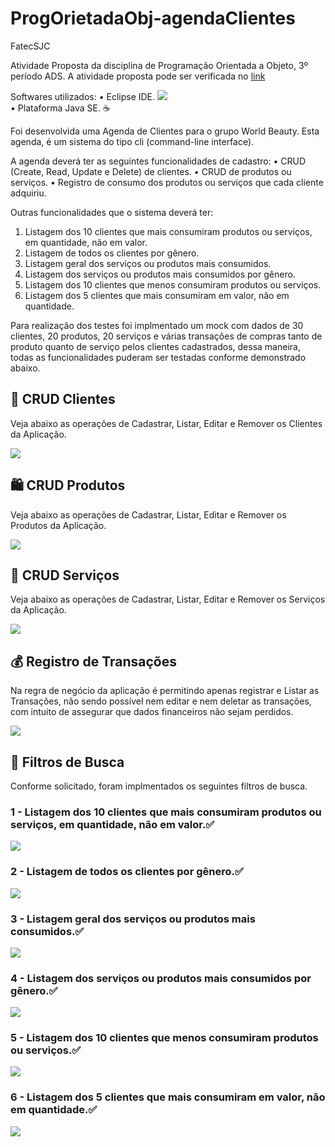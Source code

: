 # ProgOrietadaObj-agendaClientes
 FatecSJC
 
 Atividade Proposta da disciplina de Programação Orientada a Objeto, 3º período ADS. 
 A atividade proposta pode ser verificada no [link](https://github.com/mariana299/ProgOrietadaObj-agendaClientes/blob/main/Atividade_POO.pdf)
 
 Softwares utilizados:
• Eclipse IDE. <img src="https://www.eclipse.org/downloads/assets/public/images/logo-eclipse.png" style="font-size: 0.73em;"/></br>
• Plataforma Java SE. ☕ 



Foi desenvolvida uma Agenda de Clientes para o grupo World Beauty. Esta agenda, é um sistema do tipo cli (command-line interface).

A agenda deverá ter as seguintes funcionalidades de cadastro:
• CRUD (Create, Read, Update e Delete) de clientes.
• CRUD de produtos ou serviços.
• Registro de consumo dos produtos ou serviços que cada cliente adquiriu.

Outras funcionalidades que o sistema deverá ter:
1. Listagem dos 10 clientes que mais consumiram produtos ou serviços, em quantidade, não em valor.
2. Listagem de todos os clientes por gênero.
3. Listagem geral dos serviços ou produtos mais consumidos.
4. Listagem dos serviços ou produtos mais consumidos por gênero.
5. Listagem dos 10 clientes que menos consumiram produtos ou serviços.
6. Listagem dos 5 clientes que mais consumiram em valor, não em quantidade.

Para realização dos testes foi implmentado um mock com dados de 30 clientes, 20 produtos, 20 serviços e várias transações de compras tanto de produto quanto de serviço pelos clientes cadastrados, dessa maneira, todas as funcionalidades puderam ser testadas conforme demonstrado abaixo.

## 👥 CRUD Clientes

 Veja abaixo as operações de Cadastrar, Listar, Editar e Remover os Clientes da Aplicação.

![](https://github.com/mariana299/ProgOrietadaObj-agendaClientes/blob/main/gifs/CRUD_Cliente.gif)



## 🛍 CRUD Produtos

 Veja abaixo as operações de Cadastrar, Listar, Editar e Remover os Produtos da Aplicação.

![](https://github.com/mariana299/ProgOrietadaObj-agendaClientes/blob/main/gifs/CRUD_Produto.gif)


## 👫 CRUD Serviços

 Veja abaixo as operações de Cadastrar, Listar, Editar e Remover os Serviços da Aplicação.

![](https://github.com/mariana299/ProgOrietadaObj-agendaClientes/blob/main/gifs/CRUD_Servico.gif)


## 💰 Registro de Transações

 Na regra de negócio da aplicação é permitindo apenas registrar e Listar as Transações, não sendo possível nem editar e nem deletar as transações, com intuito de assegurar que dados financeiros não sejam perdidos.

![](https://github.com/mariana299/ProgOrietadaObj-agendaClientes/blob/main/gifs/Reg_Transacoes.gif)


## 🔎 Filtros de Busca

Conforme solicitado, foram implmentados os seguintes filtros de busca.

### 1 - Listagem dos 10 clientes que mais consumiram produtos ou serviços, em quantidade, não em valor.✅
![](https://github.com/mariana299/ProgOrietadaObj-agendaClientes/blob/main/gifs/Busca_1.gif)

### 2 - Listagem de todos os clientes por gênero.✅
![](https://github.com/mariana299/ProgOrietadaObj-agendaClientes/blob/main/gifs/Busca_2.gif)

### 3 - Listagem geral dos serviços ou produtos mais consumidos.✅
![](https://github.com/mariana299/ProgOrietadaObj-agendaClientes/blob/main/gifs/Busca_3.gif)

### 4 - Listagem dos serviços ou produtos mais consumidos por gênero.✅
![](https://github.com/mariana299/ProgOrietadaObj-agendaClientes/blob/main/gifs/Busca_4.gif)

### 5 - Listagem dos 10 clientes que menos consumiram produtos ou serviços.✅
![](https://github.com/mariana299/ProgOrietadaObj-agendaClientes/blob/main/gifs/Busca_5.gif)

### 6 - Listagem dos 5 clientes que mais consumiram em valor, não em quantidade.✅
![](https://github.com/mariana299/ProgOrietadaObj-agendaClientes/blob/main/gifs/Busca_6.gif)

